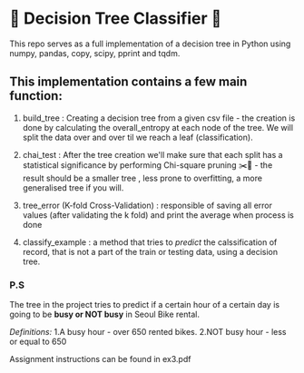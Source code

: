 # :deciduous_tree: Decision Tree Classifier :deciduous_tree:

This repo serves as a full implementation of a decision tree in Python using numpy, pandas, copy, scipy, pprint and tqdm.

## This implementation contains a few **main** function:

1. build_tree : Creating a decision tree from a given csv file - the creation is done by calculating the overall_entropy at each node of the tree. We will split the data over and over til we reach a leaf (classification).

2. chai_test : After the tree creation we'll make sure that each split has a statistical significance by performing Chi-square pruning :scissors::leaves: - the result should be a smaller tree , less prone to overfitting, a more generalised tree if you will.

3. tree_error (K-fold Cross-Validation) : responsible of saving all error values (after validating the k fold) and print the average when process is done 

4. classify_example : a method that tries to *predict* the calssification of record, that is not a part of the train or testing data, using a decision tree.


### **P.S**
The tree in the project tries to predict if a certain hour of a certain day is going to be **busy or NOT busy** in Seoul Bike rental.

*Definitions:*
1.A busy hour - over 650 rented bikes.
2.NOT busy hour - less or equal to 650

Assignment instructions can be found in ex3.pdf